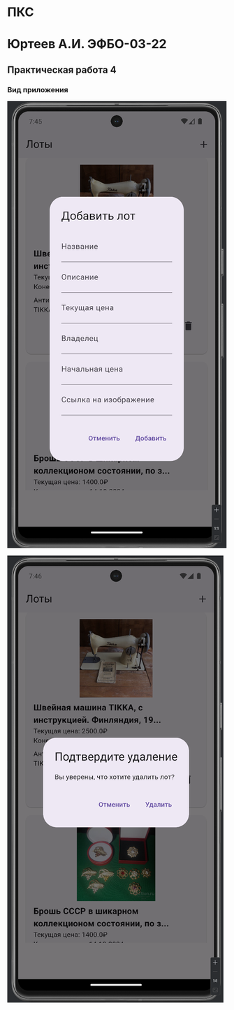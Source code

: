 # ПКС

# Юртеев А.И. ЭФБО-03-22

## Практическая работа 4

### Вид приложения

![Alt-текст](/images/pks_4_1.png "Добавление лота")

![Alt-текст](/images/pks_4_2.png "Удаление лота")

